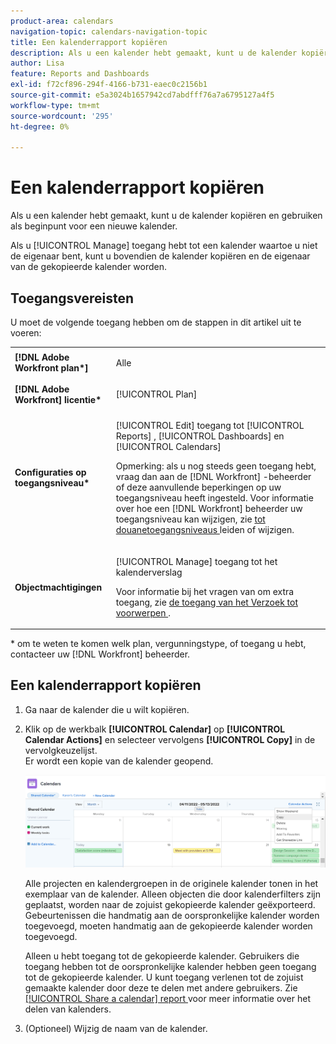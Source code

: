 ```yaml
---
product-area: calendars
navigation-topic: calendars-navigation-topic
title: Een kalenderrapport kopiëren
description: Als u een kalender hebt gemaakt, kunt u de kalender kopiëren en gebruiken als beginpunt voor een nieuwe kalender.
author: Lisa
feature: Reports and Dashboards
exl-id: f72cf896-294f-4166-b731-eaec0c2156b1
source-git-commit: e5a3024b1657942cd7abdfff76a7a6795127a4f5
workflow-type: tm+mt
source-wordcount: '295'
ht-degree: 0%

---
```


# Een kalenderrapport kopiëren

Als u een kalender hebt gemaakt, kunt u de kalender kopiëren en gebruiken als beginpunt voor een nieuwe kalender.

Als u [!UICONTROL Manage] toegang hebt tot een kalender waartoe u niet de eigenaar bent, kunt u bovendien de kalender kopiëren en de eigenaar van de gekopieerde kalender worden.

## Toegangsvereisten

U moet de volgende toegang hebben om de stappen in dit artikel uit te voeren:

<table style="table-layout:auto"> 
 <col> 
 </col> 
 <col> 
 </col> 
 <tbody> 
  <tr> 
   <td role="rowheader"><strong>[!DNL Adobe Workfront plan*]</strong></td> 
   <td> <p>Alle</p> </td> 
  </tr> 
  <tr> 
   <td role="rowheader"><strong>[!DNL Adobe Workfront] licentie*</strong></td> 
   <td> <p>[!UICONTROL Plan] </p> </td> 
  </tr> 
  <tr> 
   <td role="rowheader"><strong>Configuraties op toegangsniveau*</strong></td> 
   <td> <p>[!UICONTROL Edit] toegang tot [!UICONTROL Reports] , [!UICONTROL Dashboards] en [!UICONTROL Calendars]</p> <p>Opmerking: als u nog steeds geen toegang hebt, vraag dan aan de [!DNL Workfront] -beheerder of deze aanvullende beperkingen op uw toegangsniveau heeft ingesteld. Voor informatie over hoe een [!DNL Workfront] beheerder uw toegangsniveau kan wijzigen, zie <a href="../../../administration-and-setup/add-users/configure-and-grant-access/create-modify-access-levels.md" class="MCXref xref"> tot douanetoegangsniveaus </a> leiden of wijzigen.</p> </td> 
  </tr> 
  <tr> 
   <td role="rowheader"><strong>Objectmachtigingen</strong></td> 
   <td> <p>[!UICONTROL Manage] toegang tot het kalenderverslag</p> <p>Voor informatie bij het vragen van om extra toegang, zie <a href="../../../workfront-basics/grant-and-request-access-to-objects/request-access.md" class="MCXref xref"> de toegang van het Verzoek tot voorwerpen </a>.</p> </td> 
  </tr> 
 </tbody> 
</table>

&#42; om te weten te komen welk plan, vergunningstype, of toegang u hebt, contacteer uw [!DNL Workfront] beheerder.

## Een kalenderrapport kopiëren

1. Ga naar de kalender die u wilt kopiëren.
1. Klik op de werkbalk **[!UICONTROL Calendar]** op **[!UICONTROL Calendar Actions]** en selecteer vervolgens **[!UICONTROL Copy]** in de vervolgkeuzelijst.\
   Er wordt een kopie van de kalender geopend.

   ![ Kopieer het kalenderrapport ](assets/copy-calendar-report.png)

   Alle projecten en kalendergroepen in de originele kalender tonen in het exemplaar van de kalender. Alleen objecten die door kalenderfilters zijn geplaatst, worden naar de zojuist gekopieerde kalender geëxporteerd. Gebeurtenissen die handmatig aan de oorspronkelijke kalender worden toegevoegd, moeten handmatig aan de gekopieerde kalender worden toegevoegd.

   Alleen u hebt toegang tot de gekopieerde kalender. Gebruikers die toegang hebben tot de oorspronkelijke kalender hebben geen toegang tot de gekopieerde kalender. U kunt toegang verlenen tot de zojuist gemaakte kalender door deze te delen met andere gebruikers. Zie [[!UICONTROL Share a calendar] report ](../../../reports-and-dashboards/reports/calendars/share-a-calendar-report.md) voor meer informatie over het delen van kalenders.

1. (Optioneel) Wijzig de naam van de kalender.
